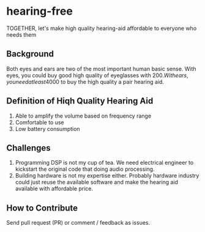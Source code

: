 # hearing-free
TOGETHER, let's make high quality hearing-aid affordable to everyone who needs them

## Background
Both eyes and ears are two of the most important human basic sense.
With eyes, you could buy good high quality of eyeglasses with 200$.
With ears, you need at least 4000$ to buy the high quality a pair hearing aid.

## Definition of Hiqh Quality Hearing Aid
1. Able to amplify the volume based on frequency range
2. Comfortable to use
3. Low battery consumption

## Challenges
1. Programming DSP is not my cup of tea. We need electrical engineer to kickstart the original code that doing audio processing.
2. Building hardware is not my expertise either. Probably hardware industry could just reuse the available software and make the hearing aid available with affordable price.

## How to Contribute
Send pull request (PR) or comment / feedback as issues. 



